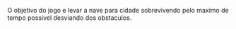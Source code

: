 O objetivo do jogo e levar a nave para cidade sobrevivendo pelo maximo de tempo possivel desviando dos obstaculos.